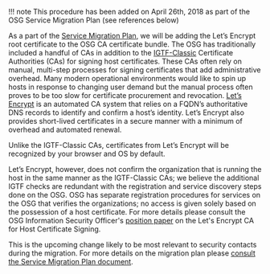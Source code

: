 !!! note
    This procedure has been added on April 26th, 2018 as part of the OSG Service Migration Plan (see references below)

As a part of the [Service Migration Plan](https://osg-htc.org/technology/policy/service-migrations-spring-2018/), we will be adding the Let’s Encrypt root certificate to the OSG CA certificate bundle. The OSG has traditionally included a handful of CAs in addition to the [IGTF-Classic](https://www.igtf.net/ap/classic/) Certificate Authorities (CAs) for signing host certificates. These CAs often rely on manual, multi-step processes for signing certificates that add administrative overhead. Many modern operational environments would like to spin up hosts in response to changing user demand but the manual process often proves to be too slow for certificate procurement and revocation. [Let’s Encrypt](https://letsencrypt.org/how-it-works/) is an automated CA system that relies on a FQDN’s authoritative DNS records to identify and confirm a host’s identity. Let’s Encrypt also provides short-lived certificates in a secure manner with a minimum of overhead and automated renewal.

Unlike the IGTF-Classic CAs, certificates from Let’s Encrypt will be recognized by your browser and OS by default.

Let’s Encrypt, however, does not confirm the organization that is running the host in the same manner as the IGTF-Classic CAs; we believe the additional IGTF checks are redundant with the registration and service discovery steps done on the OSG. OSG has separate registration procedures for services on the OSG that verifies the organizations; no access is given solely based on the possession of a host certificate. For more details please consult the OSG Information Security Officer's [position paper](/OSGISOppLetsEncrypt.pdf) on the Let's Encrypt CA for Host Certificate Signing.

This is the upcoming change likely to be most relevant to security contacts during the migration. For more details on the migration plan please [consult the Service Migration Plan document](https://osg-htc.org/technology/policy/service-migrations-spring-2018/).
